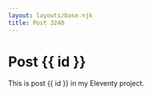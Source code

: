 ```yaml
---
layout: layouts/base.njk
title: Post 3240
---
```


# Post {{ id }}

This is post {{ id }} in my Eleventy project.
